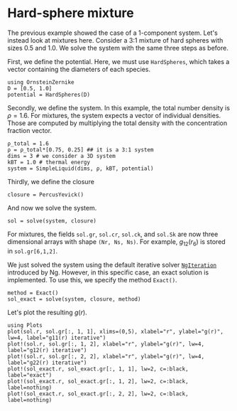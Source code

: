 # Hard-sphere mixture

The previous example showed the case of a 1-component system. Let's instead look at mixtures here. Consider a 3:1 mixture of hard spheres with sizes 0.5 and 1.0. We solve the system with the same three steps as before.

First, we define the potential. Here, we must use `HardSpheres`, which takes a vector containing the diameters of each species.

```@example hs
using OrnsteinZernike
D = [0.5, 1.0]
potential = HardSpheres(D)
```

Secondly, we define the system. In this example, the total number density is $\rho = 1.6$. For mixtures, the system expects a vector of individual densities. Those are computed by multiplying the total density with the concentration fraction vector.

```@example hs
ρ_total = 1.6
ρ = ρ_total*[0.75, 0.25] ## it is a 3:1 system
dims = 3 # we consider a 3D system
kBT = 1.0 # thermal energy
system = SimpleLiquid(dims, ρ, kBT, potential)
```

Thirdly, we define the closure
```@example hs
closure = PercusYevick()
```

And now we solve the system. 
```@example hs
sol = solve(system, closure)
```

For mixtures, the fields `sol.gr`, `sol.cr`, `sol.ck`, and `sol.Sk` are now three dimensional arrays with shape `(Nr, Ns, Ns)`. For example, $g_{12}(r_6)$ is stored in `sol.gr[6,1,2]`.

We just solved the system using the default iterative solver [`NgIteration`](@ref) introduced by Ng. However, in this specific case, an exact solution is implemented. To use this, we specify the method `Exact()`.

```@example hs
method = Exact()
sol_exact = solve(system, closure, method)
```

Let's plot the resulting $g(r)$. 

```@example hs
using Plots
plot(sol.r, sol.gr[:, 1, 1], xlims=(0,5), xlabel="r", ylabel="g(r)", lw=4, label="g11(r) iterative")
plot!(sol.r, sol.gr[:, 1, 2], xlabel="r", ylabel="g(r)", lw=4, label="g12(r) iterative")
plot!(sol.r, sol.gr[:, 2, 2], xlabel="r", ylabel="g(r)", lw=4, label="g22(r) iterative")
plot!(sol_exact.r, sol_exact.gr[:, 1, 1], lw=2, c=:black, label="exact")
plot!(sol_exact.r, sol_exact.gr[:, 1, 2], lw=2, c=:black, label=nothing)
plot!(sol_exact.r, sol_exact.gr[:, 2, 2], lw=2, c=:black, label=nothing)
```
